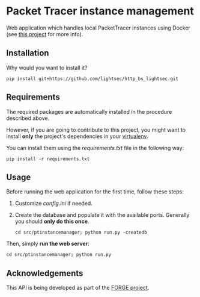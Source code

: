 # Packet Tracer instance management

Web application which handles local PacketTracer instances using Docker (see [this project](https://github.com/gomezgoiri/pt-installation) for more info).

Installation
------------

Why would you want to install it?

    pip install git+https://github.com/lightsec/http_bs_lightsec.git


Requirements
------------

The required packages are automatically installed in the procedure described above.

However, if you are going to contribute to this project, you might want to install __only__ the project's dependencies in your [virtualenv](http://virtualenv.readthedocs.org).

You can install them using the _requirements.txt_ file in the following way:

    pip install -r requirements.txt

Usage
-----

Before running the web application for the first time, follow these steps:

1. Customize _config.ini_ if needed.

1. Create the database and populate it with the available ports. Generally you should __only do this once__.
   
    ```cd src/ptinstancemanager; python run.py -createdb```


Then, simply __run the web server__:

    cd src/ptinstancemanager; python run.py


Acknowledgements
----------------

This API is being developed as part of the [FORGE project](http://ict-forge.eu/).

